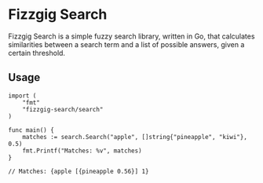 # Fizzgig Search

Fizzgig Search is a simple fuzzy search library, written in Go, that calculates similarities between a search term and a list of possible answers, given a certain threshold.

## Usage

```
import (
    "fmt"
    "fizzgig-search/search"
)

func main() {
	matches := search.Search("apple", []string{"pineapple", "kiwi"}, 0.5)
	fmt.Printf("Matches: %v", matches)
}

// Matches: {apple [{pineapple 0.56}] 1}
```